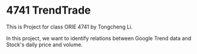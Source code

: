 # 4741 TrendTrade
This is Project for class ORIE 4741 by Tongcheng Li. 

In this project, we want to identify relations between Google Trend data and Stock's daily price and volume.
